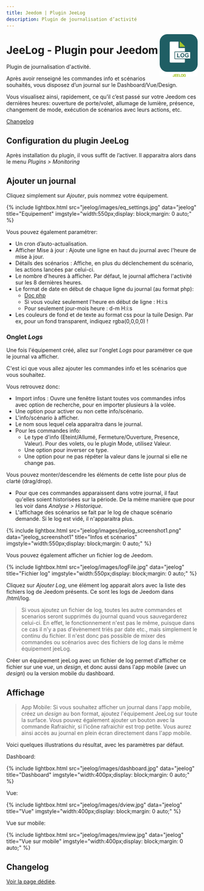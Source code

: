 ```yaml
---
title: Jeedom | Plugin JeeLog
description: Plugin de journalisation d’activité
---
```


<img align="right" src="../images/jeelog_icon.png" width="100">

# JeeLog - Plugin pour Jeedom

Plugin de journalisation d'activité.

Après avoir renseigné les commandes info et scénarios souhaités, vous disposez d’un journal sur le Dashboard/Vue/Design.

Vous visualisez ainsi, rapidement, ce qu’il c’est passé sur votre Jeedom ces dernières heures: ouverture de porte/volet, allumage de lumière, présence, changement de mode, exécution de scénarios avec leurs actions, etc.

[Changelog](changelog.md)<br />

## Configuration du plugin JeeLog

Après installation du plugin, il vous suffit de l’activer.
Il apparaitra alors dans le menu *Plugins > Monitoring*

## Ajouter un journal
Cliquez simplement sur *Ajouter*, puis nommez votre équipement.

{% include lightbox.html src="jeelog/images/eq_settings.jpg" data="jeelog" title="Equipement" imgstyle="width:550px;display: block;margin: 0 auto;" %}

Vous pouvez également paramétrer:
- Un cron d’auto-actualisation.
- Afficher Mise à jour : Ajoute une ligne en haut du journal avec l'heure de mise à jour.
- Détails des scénarios : Affiche, en plus du déclenchement du scénario, les actions lancées par celui-ci.
- Le nombre d'heures à afficher. Par défaut, le journal affichera l'activité sur les 8 dernières heures.
- Le format de date en début de chaque ligne du journal (au format php):
    - [Doc php](http://php.net/manual/fr/function.date.php)
    - Si vous voulez seulement l'heure en début de ligne : H:i:s
    - Pour seulement jour-mois heure : d-m H:i:s
- Les couleurs de fond et de texte au format css pour la tuile Design. Par ex, pour un fond transparent, indiquez rgba(0,0,0,0) !

### Onglet *Logs*

Une fois l'équipement créé, allez sur l'onglet *Logs* pour paramétrer ce que le journal va afficher.

C'est ici que vous allez ajouter les commandes info et les scénarios que vous souhaitez.

Vous retrouvez donc:
- Import infos : Ouvre une fenêtre listant toutes vos commandes infos avec option de recherche, pour en importer plusieurs à la volée.
- Une option pour activer ou non cette info/scénario.
- L'info/scénario à afficher.
- Le nom sous lequel cela apparaitra dans le journal.
- Pour les commandes info:
  - Le type d'info (Eteint/Allumé, Fermeture/Ouverture, Presence, Valeur). Pour des volets, ou le plugin Mode, utilisez Valeur.
  - Une option pour inverser ce type.
  - Une option pour ne pas répéter la valeur dans le journal si elle ne change pas.

Vous pouvez monter/descendre les éléments de cette liste pour plus de clarté (drag/drop).

- Pour que ces commandes apparaissent dans votre journal, il faut qu'elles soient historisées sur la période. De la même manière que pour les voir dans *Analyse > Historique*.
- L'affichage des scénarios se fait par le log de chaque scénario demandé. Si le log est vidé, il n'apparaitra plus.

{% include lightbox.html src="jeelog/images/jeelog_screenshot1.png" data="jeelog_screenshot1" title="Infos et scénarios" imgstyle="width:550px;display: block;margin: 0 auto;" %}

Vous pouvez également afficher un fichier log de Jeedom.

{% include lightbox.html src="jeelog/images/logFile.jpg" data="jeelog" title="Fichier log" imgstyle="width:550px;display: block;margin: 0 auto;" %}

Cliquez sur *Ajouter Log*, une élément log apparait alors avec la liste des fichiers log de Jeedom présents. Ce sont les logs de Jeedom dans /html/log.

>Si vous ajoutez un fichier de log, toutes les autre commandes et scenarios seront supprimés du journal quand vous sauvegarderez celui-ci. En effet, le fonctionnement n'est pas le même, puisque dans ce cas il n'y a pas d'évènement triés par date etc., mais simplement le continu du fichier. Il n'est donc pas possible de mixer des commandes ou scénarios avec des fichiers de log dans le même équipement jeeLog.

Créer un équipement jeeLog avec un fichier de log permet d'afficher ce fichier sur une *vue*, un *design*, et donc aussi dans l'app mobile (avec un *design*) ou la version mobile du dashboard.

## Affichage

>App Mobile: Si vous souhaitez afficher un journal dans l'app mobile, créez un *design* au bon format, ajoutez l'équipement JeeLog sur toute la surface. Vous pouvez également ajouter un bouton avec la commande Rafraichir, si l’icône rafraichir est trop petite. Vous aurez ainsi accès au journal en plein écran directement dans l'app mobile.

Voici quelques illustrations du résultat, avec les paramètres par défaut.

Dashboard:

{% include lightbox.html src="jeelog/images/dashboard.jpg" data="jeelog" title="Dashboard" imgstyle="width:400px;display: block;margin: 0 auto;" %}

Vue:

{% include lightbox.html src="jeelog/images/dview.jpg" data="jeelog" title="Vue" imgstyle="width:400px;display: block;margin: 0 auto;" %}

Vue sur mobile:

{% include lightbox.html src="jeelog/images/mview.jpg" data="jeelog" title="Vue sur mobile" imgstyle="width:400px;display: block;margin: 0 auto;" %}


## Changelog

[Voir la page dédiée](changelog.md).

